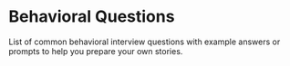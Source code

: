 # Behavioral Questions

List of common behavioral interview questions with example answers or prompts to help you prepare your own stories.
